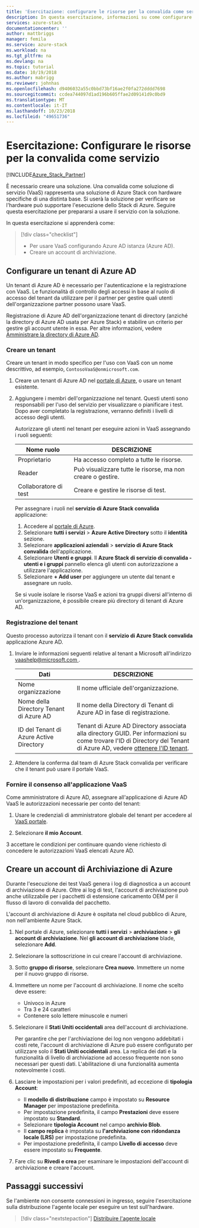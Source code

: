 ```yaml
---
title: 'Esercitazione: configurare le risorse per la convalida come servizio | Microsoft Docs'
description: In questa esercitazione, informazioni su come configurare le risorse per la convalida come servizio.
services: azure-stack
documentationcenter: ''
author: mattbriggs
manager: femila
ms.service: azure-stack
ms.workload: na
ms.tgt_pltfrm: na
ms.devlang: na
ms.topic: tutorial
ms.date: 10/19/2018
ms.author: mabrigg
ms.reviewer: johnhas
ms.openlocfilehash: d9406032a55c0bbd73bf16ae2f0fa272dddd7698
ms.sourcegitcommit: ccdea744097d1ad196b605ffae2d09141d9c0bd9
ms.translationtype: MT
ms.contentlocale: it-IT
ms.lasthandoff: 10/23/2018
ms.locfileid: "49651736"
---
```

# <a name="tutorial-set-up-resources-for-validation-as-a-service"></a>Esercitazione: Configurare le risorse per la convalida come servizio

[!INCLUDE[Azure_Stack_Partner](./includes/azure-stack-partner-appliesto.md)]

È necessario creare una soluzione. Una convalida come soluzione di servizio (VaaS) rappresenta una soluzione di Azure Stack con hardware specifiche di una distinta base. Si userà la soluzione per verificare se l'hardware può supportare l'esecuzione dello Stack di Azure. Seguire questa esercitazione per prepararsi a usare il servizio con la soluzione.

In questa esercitazione si apprenderà come:

> [!div class="checklist"]
> * Per usare VaaS configurando Azure AD istanza (Azure AD).
> * Creare un account di archiviazione.

## <a name="configure-an-azure-ad-tenant"></a>Configurare un tenant di Azure AD

Un tenant di Azure AD è necessario per l'autenticazione e la registrazione con VaaS. Le funzionalità di controllo degli accessi in base al ruolo di accesso del tenant da utilizzare per il partner per gestire quali utenti dell'organizzazione partner possono usare VaaS.

Registrazione di Azure AD dell'organizzazione tenant di directory (anziché la directory di Azure AD usata per Azure Stack) e stabilire un criterio per gestire gli account utente in essa. Per altre informazioni, vedere [Amministrare la directory di Azure AD](https://docs.microsoft.com/azure/active-directory/active-directory-administer).

### <a name="create-a-tenant"></a>Creare un tenant

Creare un tenant in modo specifico per l'uso con VaaS con un nome descrittivo, ad esempio, `ContosoVaaS@onmicrosoft.com`.

1. Creare un tenant di Azure AD nel [portale di Azure](https://portal.azure.com), o usare un tenant esistente. <!-- For instructions on creating new Azure AD tenants, see [Get started with Azure AD](https://docs.microsoft.com/azure/active-directory/get-started-azure-ad). -->

2. Aggiungere i membri dell'organizzazione nel tenant. Questi utenti sono responsabili per l'uso del servizio per visualizzare o pianificare i test. Dopo aver completato la registrazione, verranno definiti i livelli di accesso degli utenti.
 
    Autorizzare gli utenti nel tenant per eseguire azioni in VaaS assegnando i ruoli seguenti:

    | Nome ruolo | DESCRIZIONE |
    |---------------------|------------------------------------------|
    | Proprietario | Ha accesso completo a tutte le risorse. |
    | Reader | Può visualizzare tutte le risorse, ma non creare o gestire. |
    | Collaboratore di test | Creare e gestire le risorse di test. |

    Per assegnare i ruoli nel **servizio di Azure Stack convalida** applicazione:

    1. Accedere al [portale di Azure](https://portal.azure.com).
    2. Selezionare **tutti i servizi** > **Azure Active Directory** sotto il **identità** sezione.
    3. Selezionare **applicazioni aziendali** > **servizio di Azure Stack convalida** dell'applicazione.
    4. Selezionare **Utenti e gruppi**. Il **Azure Stack di servizio di convalida - utenti e i gruppi** pannello elenca gli utenti con autorizzazione a utilizzare l'applicazione.
    5. Selezionare **+ Add user** per aggiungere un utente dal tenant e assegnare un ruolo.
   
    Se si vuole isolare le risorse VaaS e azioni tra gruppi diversi all'interno di un'organizzazione, è possibile creare più directory di tenant di Azure AD.

### <a name="register-your-tenant"></a>Registrazione del tenant

Questo processo autorizza il tenant con il **servizio di Azure Stack convalida** applicazione Azure AD.

1. Inviare le informazioni seguenti relative al tenant a Microsoft all'indirizzo [ vaashelp@microsoft.com ](mailto:vaashelp@microsoft.com).

    | Dati | DESCRIZIONE |
    |--------------------------------|---------------------------------------------------------------------------------------------|
    | Nome organizzazione | Il nome ufficiale dell'organizzazione. |
    | Nome della Directory Tenant di Azure AD | Il nome della Directory di Tenant di Azure AD in fase di registrazione. |
    | ID del Tenant di Azure Active Directory | Tenant di Azure AD Directory associata alla directory GUID. Per informazioni su come trovare l'ID di Directory del Tenant di Azure AD, vedere [ottenere l'ID tenant](https://docs.microsoft.com/azure/azure-resource-manager/resource-group-create-service-principal-portal#get-tenant-id). |

2. Attendere la conferma dal team di Azure Stack convalida per verificare che il tenant può usare il portale VaaS.

### <a name="consent-to-the-vaas-application"></a>Fornire il consenso all'applicazione VaaS

Come amministratore di Azure AD, assegnare all'applicazione di Azure AD VaaS le autorizzazioni necessarie per conto del tenant:

1. Usare le credenziali di amministratore globale del tenant per accedere al [VaaS portale](https://azurestackvalidation.com/). 

2. Selezionare **il mio Account**.

3 accettare le condizioni per continuare quando viene richiesto di concedere le autorizzazioni VaaS elencati Azure AD.

## <a name="create-an-azure-storage-account"></a>Creare un account di Archiviazione di Azure

Durante l'esecuzione dei test VaaS genera i log di diagnostica a un account di archiviazione di Azure. Oltre ai log di test, l'account di archiviazione può anche utilizzabile per i pacchetti di estensione caricamento OEM per il flusso di lavoro di convalida del pacchetto.

L'account di archiviazione di Azure è ospitata nel cloud pubblico di Azure, non nell'ambiente Azure Stack.

1. Nel portale di Azure, selezionare **tutti i servizi** > **archiviazione** > **gli account di archiviazione**. Nel **gli account di archiviazione** blade, selezionare **Add**.

2. Selezionare la sottoscrizione in cui creare l'account di archiviazione.

3. Sotto **gruppo di risorse**, selezionare **Crea nuovo**. Immettere un nome per il nuovo gruppo di risorse.

4. Immettere un nome per l'account di archiviazione. Il nome che scelto deve essere:
    - Univoco in Azure
    - Tra 3 e 24 caratteri
    - Contenere solo lettere minuscole e numeri

5. Selezionare il **Stati Uniti occidentali** area dell'account di archiviazione.

    Per garantire che per l'archiviazione dei log non vengono addebitati i costi rete, l'account di archiviazione di Azure può essere configurato per utilizzare solo il **Stati Uniti occidentali** area. La replica dei dati e la funzionalità di livello di archiviazione ad accesso frequente non sono necessari per questi dati. L'abilitazione di una funzionalità aumenta notevolmente i costi.

6. Lasciare le impostazioni per i valori predefiniti, ad eccezione di **tipologia Account**:

    - Il **modello di distribuzione** campo è impostato su **Resource Manager** per impostazione predefinita.
    - Per impostazione predefinita, il campo **Prestazioni** deve essere impostato su **Standard**.
    - Selezionare **tipologia Account** nel campo **archivio Blob**.
    - Il **campo replica** è impostata su **l'archiviazione con ridondanza locale (LRS)** per impostazione predefinita.
    - Per impostazione predefinita, il campo **Livello di accesso** deve essere impostato su **Frequente**.

7. Fare clic su **Rivedi e crea** per esaminare le impostazioni dell'account di archiviazione e creare l'account.

## <a name="next-steps"></a>Passaggi successivi

Se l'ambiente non consente connessioni in ingresso, seguire l'esercitazione sulla distribuzione l'agente locale per eseguire un test sull'hardware.

> [!div class="nextstepaction"]
> [Distribuire l'agente locale](azure-stack-vaas-local-agent.md)